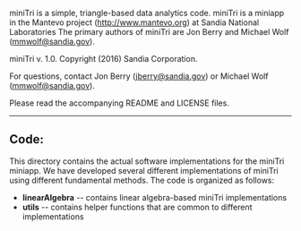 miniTri is a simple, triangle-based data analytics code.  miniTri is a miniapp
in the Mantevo project (http://www.mantevo.org) at Sandia National Laboratories
The primary authors of miniTri are Jon Berry and Michael Wolf (mmwolf@sandia.gov).

miniTri v. 1.0. Copyright (2016) Sandia Corporation.

For questions, contact Jon Berry (jberry@sandia.gov) or Michael Wolf (mmwolf@sandia.gov).

Please read the accompanying README and LICENSE files.

------------------------------------------------
Code:
------------------------------------------------

This directory contains the actual software implementations for the miniTri miniapp.
We have developed several different implementations of miniTri using different 
fundamental methods.  The code is organized as follows:

* __linearAlgebra__ -- contains linear algebra-based miniTri implementations
* __utils__ -- contains helper functions that are common to different implementations




